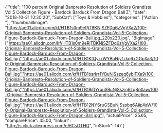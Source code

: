 {
	"title": "100 percent Original Banpresto Resolution of Soldiers Grandista Vol.5 Collection Figure - Bardock   Barduck From  Dragon Ball Z",
	"date": "2018-10-31 10:30:20",
	"SubCat": ["Toys & Hobbies"],
	"categories": ["Action "],
	"thumbnailImage": "https://ae01.alicdn.com/kf/HTB1s0m9eRjTBKNjSZFDq6zVgVXa2/100-Original-Banpresto-Resolution-of-Soldiers-Grandista-Vol-5-Collection-Figure-Bardock-Barduck-From-Dragon-Ball.jpg_220x220.jpg",
	"BigImage": ["https://ae01.alicdn.com/kf/HTB1s0m9eRjTBKNjSZFDq6zVgVXa2/100-Original-Banpresto-Resolution-of-Soldiers-Grandista-Vol-5-Collection-Figure-Bardock-Barduck-From-Dragon-Ball.jpg","https://ae01.alicdn.com/kf/HTB1KfQyrxWYBuNjy1zkq6xGGpXa3/100-Original-Banpresto-Resolution-of-Soldiers-Grandista-Vol-5-Collection-Figure-Bardock-Barduck-From-Dragon-Ball.jpg","https://ae01.alicdn.com/kf/HTB1bsrIrr1YBuNjSszeq6yblFXa9/100-Original-Banpresto-Resolution-of-Soldiers-Grandista-Vol-5-Collection-Figure-Bardock-Barduck-From-Dragon-Ball.jpg","https://ae01.alicdn.com/kf/HTB1BjDYruuSBuNjSsziq6zq8pXaw/100-Original-Banpresto-Resolution-of-Soldiers-Grandista-Vol-5-Collection-Figure-Bardock-Barduck-From-Dragon-Ball.jpg","https://ae01.alicdn.com/kf/HTB12NYSruGSBuNjSspbq6AiipXaW/100-Original-Banpresto-Resolution-of-Soldiers-Grandista-Vol-5-Collection-Figure-Bardock-Barduck-From-Dragon-Ball.jpg"],
	"actualPrice": 25.65,
	"comparePrice": 45.00,
	"linkurl": "http://s.click.aliexpress.com/e/6CsOTHQ",
	"inStock": 147
}
